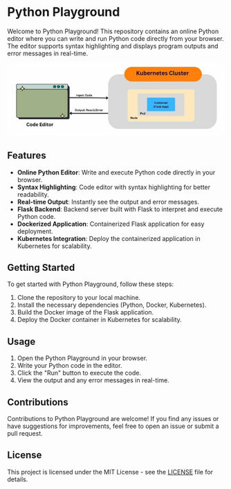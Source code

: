 
# Python Playground

Welcome to Python Playground! This repository contains an online Python editor where you can write and run Python code directly from your browser. The editor supports syntax highlighting and displays program outputs and error messages in real-time.

<p align=center> 
<img src="https://github.com/theinit01/online-codeCompiler/blob/main/templates/Architecture-of-Code-Editor-e1704601599726.jpg">
</p>

## Features

- **Online Python Editor**: Write and execute Python code directly in your browser.
- **Syntax Highlighting**: Code editor with syntax highlighting for better readability.
- **Real-time Output**: Instantly see the output and error messages.
- **Flask Backend**: Backend server built with Flask to interpret and execute Python code.
- **Dockerized Application**: Containerized Flask application for easy deployment.
- **Kubernetes Integration**: Deploy the containerized application in Kubernetes for scalability.

## Getting Started

To get started with Python Playground, follow these steps:

1. Clone the repository to your local machine.
2. Install the necessary dependencies (Python, Docker, Kubernetes).
3. Build the Docker image of the Flask application.
4. Deploy the Docker container in Kubernetes for scalability.

## Usage

1. Open the Python Playground in your browser.
2. Write your Python code in the editor.
3. Click the "Run" button to execute the code.
4. View the output and any error messages in real-time.

## Contributions

Contributions to Python Playground are welcome! If you find any issues or have suggestions for improvements, feel free to open an issue or submit a pull request.

## License

This project is licensed under the MIT License - see the [LICENSE](LICENSE) file for details.
